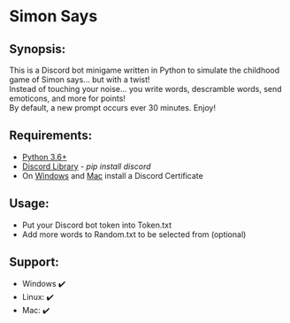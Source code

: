 # Simon Says

## Synopsis:
This is a Discord bot minigame written in Python to simulate the childhood game of Simon says... but with a twist!  
Instead of touching your noise... you write words, descramble words, send emoticons, and more for points!  
By default, a new prompt occurs ever 30 minutes. Enjoy!

## Requirements:
* [Python 3.6+](https://www.python.org/)
* [Discord Library](https://pypi.org/project/discord.py/) - *pip install discord*
* On [Windows](https://www.codegrepper.com/code-examples/whatever/discord+ssl+certificate+error) and [Mac](https://pastebin.com/8Cs0C8c4) install a Discord Certificate

## Usage:
* Put your Discord bot token into Token.txt
* Add more words to Random.txt to be selected from (optional)

## Support:
* Windows :heavy_check_mark:
* Linux: :heavy_check_mark:
* Mac: :heavy_check_mark:
